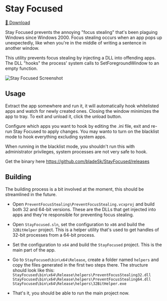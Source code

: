 # Stay Focused

[💾 Download](https://github.com/bladeSk/StayFocused/releases)

Stay Focused prevents the annoying "focus stealing" that's been plaguing Windows since Windows 2000. Focus stealing occurs when an app pops up unexpectedly, like when you're in the middle of writing a sentence in another window.

This utility prevents focus stealing by injecting a DLL into offending apps. The DLL "hooks" the process' system calls to SetForegroundWindow to an empty function.

![Stay Focused Screenshot](https://user-images.githubusercontent.com/4263742/99443147-b3f50580-291a-11eb-80dc-fbe448a1895a.png)

## Usage

Extract the app somewhere and run it, it will automatically hook whitelisted apps and watch for newly created ones. Closing the window minimizes the app to tray. To exit and unload it, click the unload button.

Configure which apps you want to hook by editing the .ini file, exit and re-run Stay Focused to apply changes. You may wanto to turn on the blacklist mode to hook everything excluding system apps.

When running in the blacklist mode, you shouldn't run this with administrator privileges, system processes are not very safe to hook.

Get the binary here https://github.com/bladeSk/StayFocused/releases

## Building

The building process is a bit involved at the moment, this should be streamlined in the future.

* Open `PreventFocusStealing\PreventFocusStealing.vcxproj` and build both 32 and 64-bit versions. These are the DLLs that get injected into apps and they're responsible for preventing focus stealing.

* Open `StayFocused.sln`, set the configuration to `x86` and build the `32BitHelper` project. This is a helper utility that's used to get handles of 32-bit processes from a 64-bit process.

* Set the configuration to `x64` and build the `StayFocused` project. This is the main part of the app.

* Go to `StayFocused\bin\x64\Release`, create a folder named `helpers` and copy the files generated in the first two steps there. The structure should look like this:  
`StayFocused\bin\x64\Release\helpers\PreventFocusStealing32.dll`  
`StayFocused\bin\x64\Release\helpers\PreventFocusStealing64.dll`  
`StayFocused\bin\x64\Release\helpers\32BitHelper.exe`

* That's it, you should be able to run the main project now.
